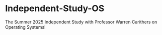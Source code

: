 # Independent-Study-OS
The Summer 2025 Independent Study with Professor Warren Carithers on Operating Systems!
